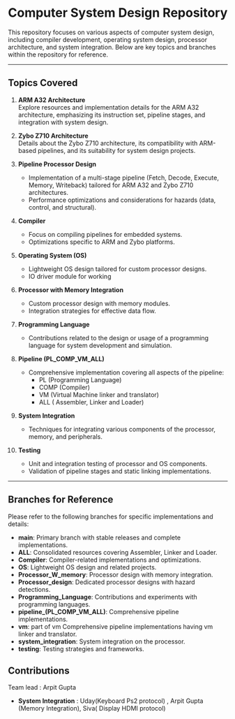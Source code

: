 # Computer System Design Repository

This repository focuses on various aspects of computer system design, including compiler development, operating system design, processor architecture, and system integration. Below are key topics and branches within the repository for reference.

---

## Topics Covered

1. **ARM A32 Architecture**  
   Explore resources and implementation details for the ARM A32 architecture, emphasizing its instruction set, pipeline stages, and integration with system design.

2. **Zybo Z710 Architecture**  
   Details about the Zybo Z710 architecture, its compatibility with ARM-based pipelines, and its suitability for system design projects.

3. **Pipeline Processor Design**

   - Implementation of a multi-stage pipeline (Fetch, Decode, Execute, Memory, Writeback) tailored for ARM A32 and Zybo Z710 architectures.
   - Performance optimizations and considerations for hazards (data, control, and structural).

4. **Compiler**

   - Focus on compiling pipelines for embedded systems.
   - Optimizations specific to ARM and Zybo platforms.

5. **Operating System (OS)**

   - Lightweight OS design tailored for custom processor designs.
   - IO driver module for working

6. **Processor with Memory Integration**

   - Custom processor design with memory modules.
   - Integration strategies for effective data flow.

7. **Programming Language**

   - Contributions related to the design or usage of a programming language for system development and simulation.

8. **Pipeline (PL_COMP_VM_ALL)**

   - Comprehensive implementation covering all aspects of the pipeline:
     - PL (Programming Language)
     - COMP (Compiler)
     - VM (Virtual Machine linker and translator)
     - ALL ( Assembler, Linker and Loader)

9. **System Integration**

   - Techniques for integrating various components of the processor, memory, and peripherals.

10. **Testing**
    - Unit and integration testing of processor and OS components.
    - Validation of pipeline stages and static linking implementations.

---

## Branches for Reference

Please refer to the following branches for specific implementations and details:

- **main**: Primary branch with stable releases and complete implementations.
- **ALL**: Consolidated resources covering Assembler, Linker and Loader.
- **Compiler**: Compiler-related implementations and optimizations.
- **OS**: Lightweight OS design and related projects.
- **Processor_W_memory**: Processor design with memory integration.
- **Processor_design**: Dedicated processor designs with hazard detections.
- **Programming_Language**: Contributions and experiments with programming languages.
- **pipeline\_(PL_COMP_VM_ALL)**: Comprehensive pipeline implementations.
- **vm**: part of vm Comprehensive pipeline implementations having vm linker and translator.
- **system_integration**: System integration on the processor.
- **testing**: Testing strategies and frameworks.

## Contributions

Team lead : Arpit Gupta

- **System Integration** : Uday(Keyboard Ps2 protocol) , Arpit Gupta (Memory Integration), Siva( Display HDMI protocol)
